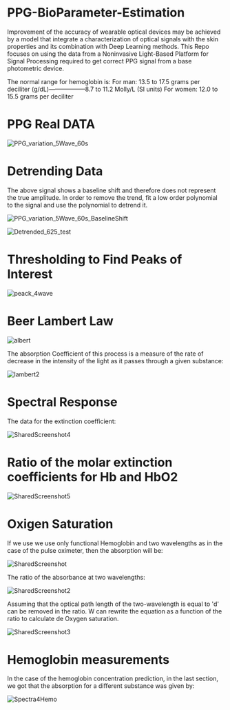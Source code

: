 # PPG-BioParameter-Estimation
Improvement of the accuracy of wearable optical devices may be achieved by a model that integrate a characterization of optical signals with the skin properties and its combination with Deep Learning methods. This Repo focuses on using the data from a Noninvasive Light-Based Platform for Signal Processing required to get correct PPG signal from a base photometric device.

The normal range for hemoglobin is:
For man: 13.5 to 17.5 grams per deciliter (g/dL)——————8.7 to 11.2 Molly/L (SI units)
For women: 12.0 to 15.5 grams per deciliter


# PPG Real DATA

![PPG_variation_5Wave_60s](https://user-images.githubusercontent.com/55849820/153887105-a8a42eb0-bd09-4f8c-9533-460c56e109b9.png)


# Detrending Data
The above signal shows a baseline shift and therefore does not represent the true amplitude. In order to remove the trend, fit a low order polynomial to the signal and use the polynomial to detrend it.


![PPG_variation_5Wave_60s_BaselineShift](https://user-images.githubusercontent.com/55849820/153887180-dc3f80ce-7a47-478d-a050-8245901ed80f.png)

![Detrended_625_test](https://user-images.githubusercontent.com/55849820/153887477-7a4b3469-ec63-447f-b27d-d2561da8cbf8.png)


# Thresholding to Find Peaks of Interest


![peack_4wave](https://user-images.githubusercontent.com/55849820/153887578-18e65ba8-628d-413a-b04c-491397a6e129.png)

# Beer Lambert Law

![albert](https://user-images.githubusercontent.com/55849820/153924239-cc3224d2-1d67-49a8-942d-6bba5a92325b.jpg)

The absorption Coefficient of this process is a measure of the rate of decrease in the intensity of the light as it passes through a given substance:

![lambert2](https://user-images.githubusercontent.com/55849820/153924424-76dafe02-86c7-4027-b317-c95e342940f3.jpg)


# Spectral Response
The data for the extinction coefficient:

![SharedScreenshot4](https://user-images.githubusercontent.com/55849820/153889671-dc760b93-31d4-43eb-9b13-a7e908b5dd9f.jpg)

# Ratio of the molar extinction coefficients for Hb and HbO2


![SharedScreenshot5](https://user-images.githubusercontent.com/55849820/153916144-8c45f658-ba2a-4e3f-90b3-aecdd07db6ce.jpg)


# Oxigen Saturation
If we use we use only functional Hemoglobin and two wavelengths as in the case of the pulse oximeter, then the absorption will be:

![SharedScreenshot](https://user-images.githubusercontent.com/55849820/153888381-87a74f87-eb68-43d7-9dba-ab34fdb0bf6e.jpg)

The ratio of the absorbance at two wavelengths:

![SharedScreenshot2](https://user-images.githubusercontent.com/55849820/153888551-f003dc04-d504-4ab5-aef4-2bbdff0e7ed8.jpg)

Assuming that the optical path length of the two-wavelength is equal to 'd' can be removed in the ratio. W can rewrite the equation as a function of the ratio to calculate de Oxygen saturation.

![SharedScreenshot3](https://user-images.githubusercontent.com/55849820/153888820-d7bfb31d-2a28-409e-9672-a1ae545dee7d.jpg)

# Hemoglobin measurements
In the case of the hemoglobin concentration prediction, in the last section, we got that the absorption for a different substance was given by: 


![Spectra4Hemo](https://user-images.githubusercontent.com/55849820/153916583-8e7c4e93-96ed-4ca9-a2cc-a58e7e4972a8.jpg)








